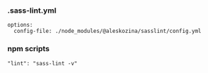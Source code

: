### .sass-lint.yml
```
options:
  config-file: ./node_modules/@aleskozina/sasslint/config.yml
```

### npm scripts
```
"lint": "sass-lint -v"
```